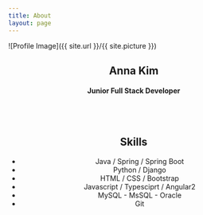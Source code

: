 ```yaml
---
title: About
layout: page
---
```


![Profile Image]({{ site.url }}/{{ site.picture }})

<div align="center">
<h2>Anna Kim</h2>
<h4>Junior Full Stack Developer</h4>

<br><br>
<h2>Skills</h2>

<ul class="skill-list" style="ist-style:none">
	<li>Java / Spring / Spring Boot</li>
	<li>Python / Django</li>
	<li>HTML / CSS / Bootstrap</li>
	<li>Javascript / Typesciprt / Angular2</li>
	<li>MySQL - MsSQL - Oracle</li>
	<li>Git</li>
</ul>
</div>